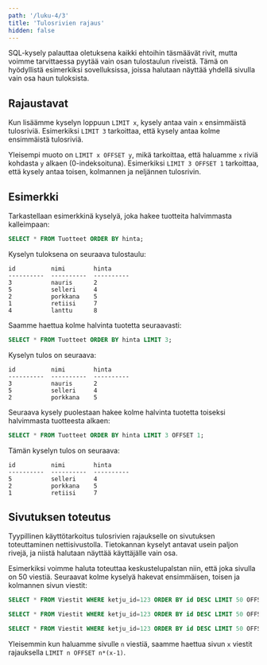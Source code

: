 ```yaml
---
path: '/luku-4/3'
title: 'Tulosrivien rajaus'
hidden: false
---
```


SQL-kysely palauttaa oletuksena kaikki ehtoihin täsmäävät rivit,
mutta voimme tarvittaessa pyytää vain osan tulostaulun riveistä.
Tämä on hyödyllistä esimerkiksi sovelluksissa,
joissa halutaan näyttää yhdellä sivulla vain osa haun tuloksista.

## Rajaustavat

Kun lisäämme kyselyn loppuun `LIMIT x`,
kysely antaa vain `x` ensimmäistä tulosriviä.
Esimerkiksi `LIMIT 3` tarkoittaa,
että kysely antaa kolme ensimmäistä tulosriviä.

Yleisempi muoto on `LIMIT x OFFSET y`,
mikä tarkoittaa, että haluamme `x` riviä
kohdasta `y` alkaen (0-indeksoituna).
Esimerkiksi `LIMIT 3 OFFSET 1` tarkoittaa,
että kysely antaa toisen, kolmannen ja neljännen tulosrivin.

## Esimerkki

Tarkastellaan esimerkkinä kyselyä,
joka hakee tuotteita halvimmasta kalleimpaan:

```sql
SELECT * FROM Tuotteet ORDER BY hinta;
```

Kyselyn tuloksena on seuraava tulostaulu:

```x
id          nimi        hinta     
----------  ----------  ----------
3           nauris      2
5           selleri     4         
2           porkkana    5         
1           retiisi     7         
4           lanttu      8         
```

Saamme haettua kolme halvinta tuotetta seuraavasti:

```sql
SELECT * FROM Tuotteet ORDER BY hinta LIMIT 3;
```

Kyselyn tulos on seuraava:

```x
id          nimi        hinta     
----------  ----------  ----------
3           nauris      2         
5           selleri     4         
2           porkkana    5      
```

Seuraava kysely puolestaan hakee kolme halvinta tuotetta
toiseksi halvimmasta tuotteesta alkaen:

```sql
SELECT * FROM Tuotteet ORDER BY hinta LIMIT 3 OFFSET 1;
```

Tämän kyselyn tulos on seuraava:

```x
id          nimi        hinta     
----------  ----------  ----------
5           selleri     4         
2           porkkana    5         
1           retiisi     7      
```

## Sivutuksen toteutus

Tyypillinen käyttötarkoitus tulosrivien rajaukselle on
sivutuksen toteuttaminen nettisivustolla.
Tietokannan kyselyt antavat usein paljon rivejä,
ja niistä halutaan näyttää käyttäjälle vain osa.

Esimerkiksi voimme haluta toteuttaa keskustelupalstan niin,
että joka sivulla on 50 viestiä.
Seuraavat kolme kyselyä hakevat
ensimmäisen, toisen ja kolmannen sivun viestit:

```sql
SELECT * FROM Viestit WHERE ketju_id=123 ORDER BY id DESC LIMIT 50 OFFSET 0;
```

```sql
SELECT * FROM Viestit WHERE ketju_id=123 ORDER BY id DESC LIMIT 50 OFFSET 50;
```

```sql
SELECT * FROM Viestit WHERE ketju_id=123 ORDER BY id DESC LIMIT 50 OFFSET 100;
```

Yleisemmin kun haluamme sivulle `n` viestiä, saamme haettua
sivun `x` viestit rajauksella `LIMIT n OFFSET n*(x-1)`.
